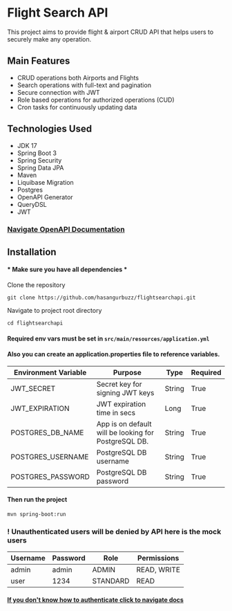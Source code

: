 # Flight Search API

This project aims to provide flight & airport CRUD API that helps users to securely make any operation.

## Main Features

- CRUD operations both Airports and Flights
- Search operations with full-text and pagination
- Secure connection with JWT
- Role based operations for authorized operations (CUD)
- Cron tasks for continuously updating data

## Technologies Used

- JDK 17
- Spring Boot 3
- Spring Security
- Spring Data JPA
- Maven
- Liquibase Migration
- Postgres
- OpenAPI Generator
- QueryDSL
- JWT

### [Navigate OpenAPI Documentation](https://github.com/hasangurbuzz/flightsearchapi/blob/master/src/main/resources/openapi/openapi.yaml)

## Installation

#### * Make sure you have all dependencies * 

Clone the repository

```
git clone https://github.com/hasangurbuzz/flightsearchapi.git
```

Navigate to project root directory

```
cd flightsearchapi
```

#### Required env vars must be set in ``src/main/resources/application.yml``
#### Also you can create an application.properties file to reference variables.

| Environment Variable 	| Purpose                                              	| Type   	| Required 	|
|----------------------	|------------------------------------------------------	|--------	|----------	|
| JWT_SECRET           	| Secret key for signing JWT keys                      	| String 	| True     	|
| JWT_EXPIRATION       	| JWT expiration time in secs                          	| Long   	| True     	|
| POSTGRES_DB_NAME     	| App is on default will be looking for PostgreSQL DB. 	| String 	| True     	|
| POSTGRES_USERNAME    	| PostgreSQL DB username                               	| String 	| True     	|
| POSTGRES_PASSWORD    	| PostgreSQL DB password                               	| String 	| True     	|

#### Then run the project

```
mvn spring-boot:run
```

### ! Unauthenticated users will be denied by API here is the mock users
| Username 	| Password 	| Role     	| Permissions 	|
|----------	|----------	|----------	|-------------	|
| admin    	| admin    	| ADMIN    	| READ, WRITE 	|
| user     	| 1234     	| STANDARD 	| READ        	|

#### [If you don't know how to authenticate click to navigate docs](https://github.com/hasangurbuzz/flightsearchapi/blob/master/src/main/resources/openapi/openapi.yaml)
